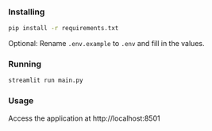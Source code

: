 ### Installing

```bash
pip install -r requirements.txt
```

Optional: Rename `.env.example` to `.env` and fill in the values.

### Running

```bash
streamlit run main.py
```

### Usage

Access the application at http://localhost:8501
